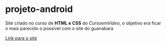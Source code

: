 # projeto-android
Site criado no curso de **HTML  e CSS** do *CursoemVideo*, o objetivo era ficar o mais parecido o possivel com o site do guanabara


<a href="https://dvid-max.github.io/projeto-android/" target="_blank">Link para o site </a>
